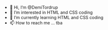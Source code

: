 - 👋 Hi, I’m @DemiTordrup
- 👀 I’m interested in HTML and CSS coding
- 🌱 I’m currently learning HTML and CSS coding
- 📫 How to reach me ... tba
